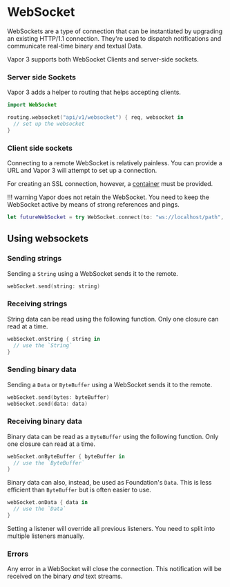# WebSocket

WebSockets are a type of connection that can be instantiated by upgrading an existing HTTP/1.1 connection. They're used to dispatch notifications and communicate real-time binary and textual Data.

Vapor 3 supports both WebSocket Clients and server-side sockets.

### Server side Sockets

Vapor 3 adds a helper to routing that helps accepting clients.

```swift
import WebSocket

routing.websocket("api/v1/websocket") { req, websocket in
  // set up the websocket
}
```
### Client side sockets

Connecting to a remote WebSocket is relatively painless. You can provide a URL and Vapor 3 will attempt to set up a connection.

For creating an SSL connection, however, a [container](../services/getting-started.md) must be provided.

!!! warning
	Vapor does not retain the WebSocket. You need to keep the WebSocket active by means of strong references and pings.

```swift
let futureWebSocket = try WebSocket.connect(to: "ws://localhost/path", using: container) // Future<WebSocket>
```

## Using websockets

### Sending strings

Sending a `String` using a WebSocket sends it to the remote.

```swift
webSocket.send(string: string)
```

### Receiving strings

String data can be read using the following function. Only one closure can read at a time.

```swift
webSocket.onString { string in
  // use the `String`
}
```

### Sending binary data

Sending a `Data` or `ByteBuffer` using a WebSocket sends it to the remote.

```swift
webSocket.send(bytes: byteBuffer)
webSocket.send(data: data)
```

### Receiving binary data

Binary data can be read as a `ByteBuffer` using the following function. Only one closure can read at a time.

```swift
webSocket.onByteBuffer { byteBuffer in
  // use the `ByteBuffer`
}
```

Binary data can also, instead, be used as Foundation's `Data`. This is less efficient than `ByteBuffer` but is often easier to use.

```swift
webSocket.onData { data in
  // use the `Data`
}
```

Setting a listener will override all previous listeners. You need to split into multiple listeners manually.

### Errors

Any error in a WebSocket will close the connection. This notification will be received on the binary _and_ text streams.
